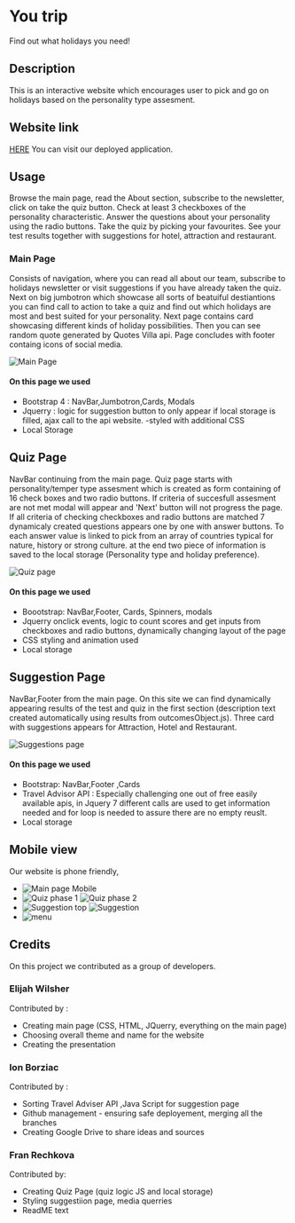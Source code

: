 # You trip
Find out what holidays you need!

## Description

This is an interactive website which encourages user to pick and go on holidays based on the personality type assesment.
## Website link
[HERE](url) You can visit our deployed application.

## Usage
Browse the main page, read the About section, subscribe to the newsletter, click on take the quiz button.
Check at least 3 checkboxes of the personality characteristic. Answer the questions about your personality using the radio buttons. Take the quiz by picking your favourites. See your test results together with suggestions for hotel, attraction and restaurant. 
 
### Main Page
Consists of navigation, where you can read all about our team, subscribe to holidays newsletter or visit suggestions if you have already taken the quiz.
Next on big jumbotron which showcase all sorts of beatuiful destiantions you can find call to action to take a quiz and find out which holidays are most and best suited for your personality.
Next page contains card showcasing different kinds of holiday possibilities.
Then you can see random quote generated by Quotes Villa api.
Page concludes with footer containg icons of social media.

![Main Page](/assets/images/demo-images/home-page-demo.png)

#### On this page we used 
- Bootstrap 4 : NavBar,Jumbotron,Cards, Modals
- Jquerry : logic for suggestion button to only appear if local storage is filled, ajax call to the api website.
-styled with additional CSS
- Local Storage
## Quiz Page
NavBar continuing from the main page.
Quiz page starts with personality/temper type assesment which is created as form containing of 16 check boxes and two radio buttons. If criteria of succesfull assesment are not met modal will appear and 'Next' button will not progress the page. If all criteria of checking checkboxes and radio buttons are matched 7 dynamicaly created questions appears one by one with answer buttons. To each answer value is linked to pick from an array of countries typical for nature, history or strong culture.
at the end two piece of information is saved to the local storage (Personality type and holiday preference).

![Quiz page](/assets/images/demo-images/quiz-page-demo.png)

#### On this page we used
- Boootstrap: NavBar,Footer, Cards, Spinners, modals
- Jquerry onclick events, logic to count scores and get inputs from checkboxes and radio buttons, dynamically changing layout of the page
- CSS styling and animation used
- Local storage
## Suggestion Page
NavBar,Footer from the main page.
On this site we can find dynamically appearing results of the test and quiz in the first section (description text created automatically using results from outcomesObject.js). Three card with suggestions appears for Attraction, Hotel and Restaurant.

![Suggestions page](/assets/images/demo-images/suggestions-page-demo.png)

#### On this page we used
- Bootstrap: NavBar,Footer ,Cards
- Travel Advisor API : Especially challenging one out of free easily available apis, in Jquery 7 different calls are used to get information needed and for loop is needed to assure there are no empty reuslt.
- Local storage  

## Mobile view
Our website is phone friendly,

- ![Main page Mobile](assets/images/demo-images/main-mobile.jpg)
- ![Quiz phase 1](assets/images/demo-images/test-mobile.jpg)
 ![Quiz phase 2](assets/images/demo-images/quiz-mobile.jpg)
- ![Suggestion top](assets/images/demo-images/results-mobile.jpg) 
![Suggestion](assets/images/demo-images/suggestion-mobile.jpg)
- ![menu](assets/images/demo-images/drop-down-menu.jpg)
## Credits
On this project we contributed as a group of developers.
### Elijah Wilsher
Contributed by :
- Creating main page (CSS, HTML, JQuerry, everything on the main page)
- Choosing overall theme and name for the website
- Creating the presentation
### Ion Borziac
Contributed by :
- Sorting Travel Adviser API ,Java Script for suggestion page
- Github management - ensuring safe deployement, merging all the branches
- Creating Google Drive to share ideas and sources
### Fran Rechkova
Contributed by:
- Creating Quiz Page (quiz logic JS and local storage)
- Styling suggestiion page, media querries
- ReadME text


